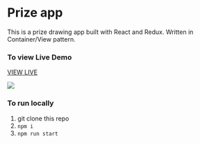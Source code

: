 # Prize app 

This is a prize drawing app built with React and Redux. Written in Container/View pattern.

### To view Live Demo 
[VIEW LIVE](https://prize-page.vercel.app)

![](https://media3.giphy.com/media/DhjRqTTRtlxQ12JaRb/giphy.gif?cid=790b7611b5047806d91a285dab8599d968719ceb3bcd51e8&rid=giphy.gif&ct=g)



### To run locally

1. git clone this repo
2. `npm i`
3. `npm run start`


